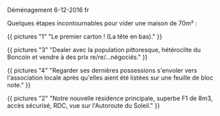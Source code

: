 Déménagement
6-12-2016
fr

Quelques étapes incontournables pour vider une maison de 70m² :

{{ pictures "1" "Le premier carton ! (La tête en bas)." }}

{{ pictures "3" "Dealer avec la population pittoresque, hétéroclite du Boncoin et vendre à des prix re/re/...négociés." }}

{{ pictures "4" "Regarder ses dernières possessions s'envoler vers l'association locale après qu'elles aient été listées sur une feuille de bloc note." }}

{{ pictures "2" "Notre nouvelle résidence principale, superbe F1 de 8m3, accès sécurisé, RDC, vue sur l'Autoroute du Soleil." }}
